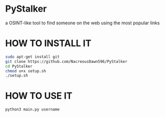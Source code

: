 # PyStalker

a OSINT-like tool to find someone on the web using the most popular links

# HOW TO INSTALL IT

```sh
sudo apt-get install git
git clone https://github.com/NacreousDawn596/PyStalker
cd PyStalker
chmod u+x setup.sh
./setup.sh
```
# HOW TO USE IT

```sh
python3 main.py username
```
